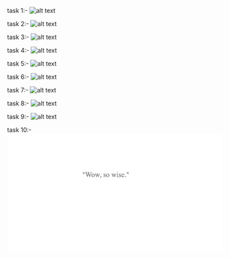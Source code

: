 task 1:-
![alt text](<Screenshot 2025-04-21 at 12.32.47 PM.png>)

task 2:-
![alt text](<Screenshot 2025-04-21 at 12.45.25 PM.png>)

task 3:-
![alt text](<Screenshot 2025-04-21 at 12.52.31 PM.png>)

task 4:-
![alt text](<Screenshot 2025-04-21 at 1.41.38 PM.png>)

task 5:-
![alt text](<Screenshot 2025-04-21 at 1.25.09 PM.png>)

task 6:- 
![alt text](<Screenshot 2025-04-21 at 2.16.08 PM.png>)

task 7:-
![alt text](<Screenshot 2025-04-21 at 2.14.45 PM.png>)

task 8:-
![alt text](<Screenshot 2025-04-21 at 2.24.09 PM.png>)

task 9:-
![alt text](<Screenshot 2025-04-21 at 2.13.37 PM.png>)


task 10:-
![alt text](image-1.png)